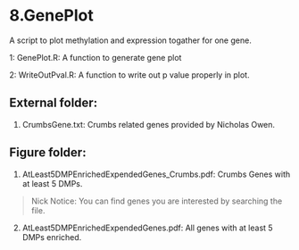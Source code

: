 # 8.GenePlot

A script to plot methylation and expression togather for one gene.

1: GenePlot.R: A function to generate gene plot

2: WriteOutPval.R: A function to write out p value properly in plot.

## External folder:

1. CrumbsGene.txt: Crumbs related genes provided by Nicholas Owen.

## Figure folder:

1. AtLeast5DMPEnrichedExpendedGenes_Crumbs.pdf: Crumbs Genes with at least 5 DMPs.

> Nick Notice: You can find genes you are interested by searching the file.

2. AtLeast5DMPEnrichedExpendedGenes.pdf: All genes with at least 5 DMPs enriched.
